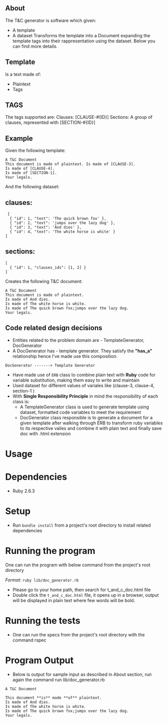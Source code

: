 ## About
The T&C generator is software which given:
- A template
- A dataset
Transforms the template into a Document expanding the template tags into their rappresentation using the dataset. Below you can find more details.
## Template
Is a text made of: 
- Plaintext
- Tags

## TAGS
The tags supported are:
Clauses: [CLAUSE-#{ID}]
Sections: A group of clauses, represented with [SECTION-#{ID}]

## Example
Given the following template:
```
A T&C Document
This document is made of plaintext. Is made of [CLAUSE-3].
Is made of [CLAUSE-4].
Is made of [SECTION-1].
Your legals.
```
And the following dataset:
## clauses:
```
 [
  { "id": 1, "text": 'The quick brown fox' },
  { "id": 2, "text": 'jumps over the lazy dog' },
  { "id": 3, "text": 'And dies' },
  { "id": 4, "text": 'The white horse is white' }
]
```
## sections:
```
[
  { "id": 1, "clauses_ids": [1, 2] }
]
```

Creates the following T&C document:
```
A T&C Document
This document is made of plaintext.
Is made of And dies.
Is made of The white horse is white.
Is made of The quick brown fox;jumps over the lazy dog.
Your legals.
```
## Code related design decisions
* Entities related to the problem domain are - TemplateGenerator, DocGenerator
* A DocGenerator has - template generator. They satisfy the **"has_a"** relationship hence I've made use this composition.
```
DocGenerator -------> Template Generator
```
* Have made use of `ERB` class to combine plain text with **Ruby** code for variable substitution, making them easy to write and maintain 
* Used dataset for different values of variales like (clause-3, clause-4, section-1 )
* With **Single Responsibility Principle** in mind the responsibility of each class is:
  * A TemplateGenerator class is used to generate template using dataset, formatted code variables to meet the requirement
  * DocGenerator class responsible is to generate a document for a given template after walking through ERB to transform ruby variables to its respective valies and combine it with plain text and finally save doc with .html extension

# Usage

# Dependencies
  * Ruby 2.6.3

# Setup
  * Run `bundle install` from a project's root directory to install related dependencies 

# Running the program
One can run the program with below command from the project's root directory

*Format:*
`ruby lib/doc_generator.rb` 
  * Please go to your home path, then search for t_and_c_doc.html file
  * Double click the `t_and_c_doc.html` file, it opens up in a browser, output will be displayed in plain text where few words will be bold. 

# Running the tests
  * One can run the specs from the project's root directory with the command rspec

# Program Output 
  * Below is output for sample input as described in About section, run again the command run lib/doc_generator.rb

  ```
  A T&C Document

  This document **is** made **of** plaintext.
  Is made of And dies.
  Is made of The white horse is white.
  Is made of The quick brown fox;jumps over the lazy dog.
  Your legals.
  ```

